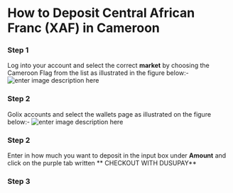 # How to Deposit Central African Franc (XAF) in Cameroon 

### Step 1
Log into your account and select the correct **market**  by choosing the Cameroon Flag from the list as illustrated in the figure below:-
![enter image description here
](https://lh3.googleusercontent.com/Ec_kwg5ezwiPrXg_a3bFYCSjarnjyP3KYppHGvIwnWBa6iRHUjHfISYYPXkzw2ojLar-vJDjz5DE)

### Step 2  
 Golix accounts and select the wallets page as illustrated on the figure below:-
![enter image description here
](https://lh3.googleusercontent.com/yRScuq7ibeMp1y4ddRA2odc7hsWlZVRaEKJUfPj2G-NfKhTfTdotpluJXAcXnrk2aTa6h9Rb-s6M)

### Step 2
Enter in how much you want to deposit in the input box  under **Amount** and click on the purple tab written ** CHECKOUT WITH DUSUPAY**

### Step 3
